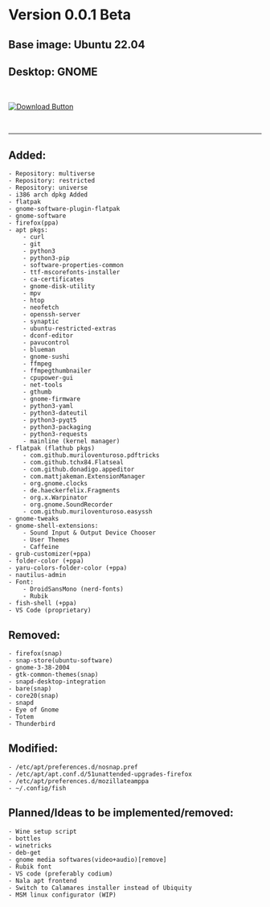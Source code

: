 # Version 0.0.1 Beta
## Base image: Ubuntu 22.04
## Desktop: GNOME

<br>


<a href="https://git.io/typing-svg"><img src="https://raw.githubusercontent.com/msm-linux/MSM-Linux-Release-Official/main/assets/download.png" alt="Download Button" /></a>


<br>

---
## Added:
    - Repository: multiverse
    - Repository: restricted
    - Repository: universe
    - i386 arch dpkg Added
    - flatpak
    - gnome-software-plugin-flatpak
    - gnome-software
    - firefox(ppa)
    - apt pkgs:
        - curl
        - git
        - python3
        - python3-pip
        - software-properties-common
        - ttf-mscorefonts-installer
        - ca-certificates
        - gnome-disk-utility
        - mpv
        - htop
        - neofetch
        - openssh-server
        - synaptic
        - ubuntu-restricted-extras
        - dconf-editor
        - pavucontrol
        - blueman
        - gnome-sushi
        - ffmpeg
        - ffmpegthumbnailer
        - cpupower-gui
        - net-tools
        - gthumb
        - gnome-firmware
        - python3-yaml
        - python3-dateutil
        - python3-pyqt5
        - python3-packaging
        - python3-requests
        - mainline (kernel manager)
    - flatpak (flathub pkgs)
        - com.github.muriloventuroso.pdftricks
        - com.github.tchx84.Flatseal
        - com.github.donadigo.appeditor
        - com.mattjakeman.ExtensionManager
        - org.gnome.clocks
        - de.haeckerfelix.Fragments
        - org.x.Warpinator
        - org.gnome.SoundRecorder
        - com.github.muriloventuroso.easyssh
    - gnome-tweaks
    - gnome-shell-extensions:
        - Sound Input & Output Device Chooser
        - User Themes
        - Caffeine
    - grub-customizer(+ppa)
    - folder-color (+ppa)
    - yaru-colors-folder-color (+ppa)
    - nautilus-admin
    - Font:
        - DroidSansMono (nerd-fonts)
        - Rubik
    - fish-shell (+ppa)
    - VS Code (proprietary)
## Removed:
    - firefox(snap)
    - snap-store(ubuntu-software)
    - gnome-3-38-2004
    - gtk-common-themes(snap)
    - snapd-desktop-integration
    - bare(snap)
    - core20(snap)
    - snapd
    - Eye of Gnome
    - Totem
    - Thunderbird
## Modified:
    - /etc/apt/preferences.d/nosnap.pref
    - /etc/apt/apt.conf.d/51unattended-upgrades-firefox
    - /etc/apt/preferences.d/mozillateamppa
    - ~/.config/fish
## Planned/Ideas to be implemented/removed:
    - Wine setup script
    - bottles
    - winetricks
    - deb-get
    - gnome media softwares(video+audio)[remove]
    - Rubik font
    - VS code (preferably codium)
    - Nala apt frontend
    - Switch to Calamares installer instead of Ubiquity
    - MSM linux configurator (WIP)

